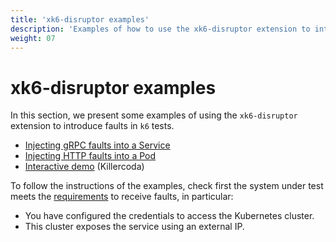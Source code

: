 ```yaml
---
title: 'xk6-disruptor examples'
description: 'Examples of how to use the xk6-disruptor extension to introduce faults in k6 tests.'
weight: 07
---
```


# xk6-disruptor examples

In this section, we present some examples of using the `xk6-disruptor` extension to introduce faults in `k6` tests.

- [Injecting gRPC faults into a Service](https://grafana.com/docs/k6/<K6_VERSION>/testing-guides/injecting-faults-with-xk6-disruptor/examples/inject-grpc-faults-into-service)
- [Injecting HTTP faults into a Pod](https://grafana.com/docs/k6/<K6_VERSION>/testing-guides/injecting-faults-with-xk6-disruptor/examples/inject-http-faults-into-pod)
- [Interactive demo](https://killercoda.com/grafana-xk6-disruptor/scenario/killercoda) (Killercoda)

To follow the instructions of the examples, check first the system under test meets the [requirements](https://grafana.com/docs/k6/<K6_VERSION>/testing-guides/injecting-faults-with-xk6-disruptor/requirements) to receive faults, in particular:

- You have configured the credentials to access the Kubernetes cluster.
- This cluster exposes the service using an external IP.
